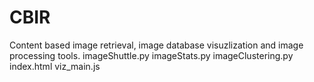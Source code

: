 # CBIR
Content based image retrieval, image database visuzlization and image processing tools.
imageShuttle.py
imageStats.py
imageClustering.py
index.html
viz_main.js
